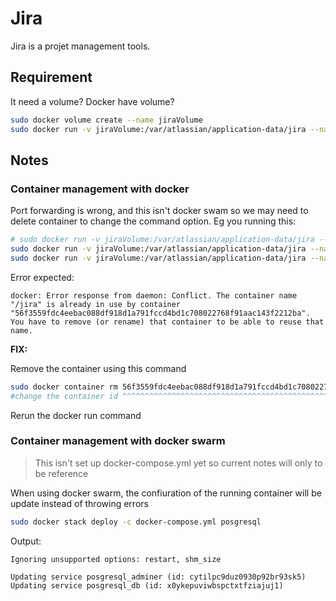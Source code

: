 # Jira

Jira is a projet management tools.

## Requirement

It need a volume? Docker have volume?

```sh
sudo docker volume create --name jiraVolume
sudo docker run -v jiraVolume:/var/atlassian/application-data/jira --name="jira" -d -p 8080:12001 atlassian/jira-software
```

## Notes

### Container management with docker

Port forwarding is wrong, and this isn't docker swam so we may need to delete container to change the command option. Eg you running this:

```sh
# sudo docker run -v jiraVolume:/var/atlassian/application-data/jira --name="jira" -d -p 8080:8080 atlassian/jira-software
sudo docker run -v jiraVolume:/var/atlassian/application-data/jira --name="jira" -d -p 12001:12001 atlassian/jira-software
sudo docker run -v jiraVolume:/var/atlassian/application-data/jira --name="jira" -d -p 8080:12001 atlassian/jira-software
```

Error expected:
```
docker: Error response from daemon: Conflict. The container name "/jira" is already in use by container "56f3559fdc4eebac088df918d1a791fccd4bd1c708022768f91aac143f2212ba". You have to remove (or rename) that container to be able to reuse that name.
```

**FIX:**

Remove the container using this command
```sh
sudo docker container rm 56f3559fdc4eebac088df918d1a791fccd4bd1c708022768f91aac143f2212ba
#change the container id ^^^^^^^^^^^^^^^^^^^^^^^^^^^^^^^^^^^^^^^^^^^^^^^^^^^^^^^^^^^^^^^^
```

Rerun the docker run command

### Container management with docker swarm

> This isn't set up docker-compose.yml yet so current notes will only to be reference

When using docker swarm, the confiuration of the running container will be update instead of throwing errors
```sh
sudo docker stack deploy -c docker-compose.yml posgresql
```

Output:
```
Ignoring unsupported options: restart, shm_size

Updating service posgresql_adminer (id: cytilpc9duz0930p92br93sk5)
Updating service posgresql_db (id: x0ykepuviwbspctxtfziajuj1)
```
